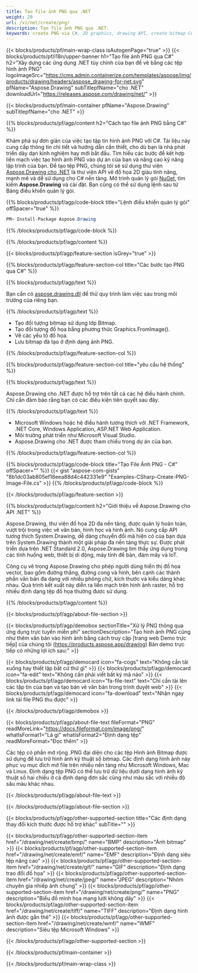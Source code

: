 ```yaml
---
title: Tạo file ảnh PNG qua .NET
weight: 20
url: /vi/net/create/png/
description: Tạo file ảnh PNG qua .NET.
keywords: create PNG via C#, 2D graphics, drawing API, create bitmap C#, Drawing cho .NET, save bitmap, save PNG image, cross-platform 2D graphic library, Bitmap class, vector graphics drawing, draw text, rendering raster images, PNG image file
---
```


{{< blocks/products/pf/main-wrap-class isAutogenPage="true" >}}
{{< blocks/products/pf/i18n/upper-banner h1="Tạo file ảnh PNG qua C#" h2="Xây dựng các ứng dụng .NET tùy chỉnh của bạn để vẽ bằng các tệp hình ảnh PNG" logoImageSrc="https://cms.admin.containerize.com/templates/aspose/img/products/drawing/headers/aspose_drawing-for-net.svg" pfName="Aspose.Drawing" subTitlepfName="cho .NET" downloadUrl="https://releases.aspose.com/drawing/net/" >}}

{{< blocks/products/pf/main-container pfName="Aspose.Drawing" subTitlepfName="cho .NET" >}}


{{% blocks/products/pf/agp/content h2="Cách tạo file ảnh PNG bằng C#" %}}

Khám phá sự đơn giản của việc tạo tập tin hình ảnh PNG với C#. Tài liệu này cung cấp thông tin chi tiết và hướng dẫn cần thiết, cho dù bạn là nhà phát triển dày dạn kinh nghiệm hay mới bắt đầu. Tìm hiểu các bước để kết hợp liền mạch việc tạo hình ảnh PNG vào dự án của bạn và nâng cao kỹ năng lập trình của bạn. Để tạo tệp PNG, chúng tôi sẽ sử dụng thư viện [Aspose.Drawing cho .NET](https://products.aspose.com/drawing/net) là thư viện API vẽ đồ họa 2D giàu tính năng, mạnh mẽ và dễ sử dụng cho C# nền tảng. Mở trình quản lý gói [NuGet](https://www.nuget.org/packages/aspose.drawing), tìm kiếm **Aspose.Drawing** và cài đặt. Bạn cũng có thể sử dụng lệnh sau từ Bảng điều khiển quản lý gói.

{{% blocks/products/pf/agp/code-block title="Lệnh điều khiển quản lý gói" offSpacer="true" %}}
```cs
PM> Install-Package Aspose.Drawing
```
{{% /blocks/products/pf/agp/code-block %}}

{{% /blocks/products/pf/agp/content %}}


{{< blocks/products/pf/agp/feature-section isGrey="true" >}}

{{% blocks/products/pf/agp/feature-section-col title="Các bước tạo PNG qua C#" %}}

{{% blocks/products/pf/agp/text %}}

Bạn cần có [aspose.drawing.dll](https://downloads.aspose.com/drawing/net) để thử quy trình làm việc sau trong môi trường của riêng bạn.

{{% /blocks/products/pf/agp/text %}}

+ Tạo đối tượng bitmap sử dụng lớp Bitmap.
+ Tạo đối tượng đồ họa bằng phương thức Graphics.FromImage().
+ Vẽ các yếu tố đồ họa.
+ Lưu bitmap đã tạo ở định dạng ảnh PNG.

{{% /blocks/products/pf/agp/feature-section-col %}}

{{% blocks/products/pf/agp/feature-section-col title="yêu cầu hệ thống" %}}

{{% blocks/products/pf/agp/text %}}

Aspose.Drawing cho .NET được hỗ trợ trên tất cả các hệ điều hành chính. Chỉ cần đảm bảo rằng bạn có các điều kiện tiên quyết sau đây.

{{% /blocks/products/pf/agp/text %}}

- Microsoft Windows hoặc hệ điều hành tương thích với .NET Framework, .NET Core, Windows Application, ASP.NET Web Application.
- Môi trường phát triển như Microsoft Visual Studio.
- Aspose.Drawing cho .NET được tham chiếu trong dự án của bạn.

{{% /blocks/products/pf/agp/feature-section-col %}}

{{% blocks/products/pf/agp/code-block title="Tạo File Ảnh PNG - C#" offSpacer="" %}}
{{< gist "aspose-com-gists" "8b1dc03ab805ef18eea88d4c442331e9" "Examples-CSharp-Create-PNG-Image-File.cs" >}}
{{% /blocks/products/pf/agp/code-block %}}

{{< /blocks/products/pf/agp/feature-section >}}


<!-- aboutfile Starts -->

{{% blocks/products/pf/agp/content h2="Giới thiệu về Aspose.Drawing cho API .NET" %}}

Aspose.Drawing, thư viện đồ họa 2D đa nền tảng, được quản lý hoàn toàn, vượt trội trong việc vẽ văn bản, hình học và hình ảnh. Nó cung cấp API tương thích System.Drawing, dễ dàng chuyển đổi mã hiện có của bạn dựa trên System.Drawing thành một giải pháp đa nền tảng thực sự. Được phát triển dựa trên .NET Standard 2.0, Aspose.Drawing tìm thấy ứng dụng trong các tình huống web, thiết bị di động, máy tính để bàn, đám mây và IoT.

Công cụ vẽ trong Aspose.Drawing cho phép người dùng hiển thị đồ họa vector, bao gồm đường thẳng, đường cong và hình, bên cạnh các thành phần văn bản đa dạng với nhiều phông chữ, kích thước và kiểu dáng khác nhau. Quá trình kết xuất này diễn ra liền mạch trên hình ảnh raster, hỗ trợ nhiều định dạng tệp đồ họa thường được sử dụng.

{{% /blocks/products/pf/agp/content %}}


{{< blocks/products/pf/agp/about-file-section >}}

{{< blocks/products/pf/agp/demobox sectionTitle="Xử lý PNG thông qua ứng dụng trực tuyến miễn phí" sectionDescription="Tạo hình ảnh PNG cũng như thêm văn bản vào hình ảnh bằng cách truy cập [trang web Demo trực tiếp] của chúng tôi (https://products.aspose.app/drawing) Bản demo trực tiếp có những lợi ích sau:" >}}

{{< blocks/products/pf/agp/democard icon="fa-cogs" text="Không cần tải xuống hay thiết lập bất cứ thứ gì" >}}
{{< blocks/products/pf/agp/democard icon="fa-edit" text="Không cần phải viết bất kỳ mã nào" >}}
{{< blocks/products/pf/agp/democard icon="fa-file-text" text="Chỉ cần tải lên các tập tin của bạn và tạo bản vẽ văn bản trong trình duyệt web" >}}
{{< blocks/products/pf/agp/democard icon="fa-download" text="Nhận ngay link tải file PNG thu được" >}}

{{< /blocks/products/pf/agp/demobox >}}

{{< blocks/products/pf/agp/about-file-text fileFormat="PNG" readMoreLink="https://docs.fileformat.com/image/png/" whatIsFormat1="Là gì" whatIsFormat2="Định dạng tệp" readMoreFormat="Đọc thêm" >}}

Các tệp có phần mở rộng .PNG đại diện cho các tệp Hình ảnh Bitmap được sử dụng để lưu trữ hình ảnh kỹ thuật số bitmap. Các định dạng hình ảnh này phục vụ mục đích mở file trên nhiều nền tảng như Microsoft Windows, Mac và Linux. Định dạng tệp PNG có thể lưu trữ dữ liệu dưới dạng hình ảnh kỹ thuật số hai chiều ở cả định dạng đơn sắc cũng như màu sắc với nhiều độ sâu màu khác nhau.

{{< /blocks/products/pf/agp/about-file-text >}}

{{< /blocks/products/pf/agp/about-file-section >}}

<!-- aboutfile Ends -->


{{< blocks/products/pf/agp/other-supported-section title="Các định dạng thay đổi kích thước được hỗ trợ khác" subTitle="" >}}

{{< blocks/products/pf/agp/other-supported-section-item href="/drawing/net/create/bmp/" name="BMP" description="Ảnh bitmap" >}}
{{< blocks/products/pf/agp/other-supported-section-item href="/drawing/net/create/emf/" name="EMF" description="Định dạng siêu tệp nâng cao" >}}
{{< blocks/products/pf/agp/other-supported-section-item href="/drawing/net/create/gif/" name="GIF" description="Định dạng trao đổi đồ họa" >}}
{{< blocks/products/pf/agp/other-supported-section-item href="/drawing/net/create/jpeg/" name="JPEG" description="Nhóm chuyên gia nhiếp ảnh chung" >}}
{{< blocks/products/pf/agp/other-supported-section-item href="/drawing/net/create/png/" name="PNG" description="Biểu đồ minh họa mạng lưới không dây" >}}
{{< blocks/products/pf/agp/other-supported-section-item href="/drawing/net/create/tiff/" name="TIFF" description="Định dạng hình ảnh được gắn thẻ" >}}
{{< blocks/products/pf/agp/other-supported-section-item href="/drawing/net/create/wmf/" name="WMF" description="Siêu tệp Microsoft Windows" >}}


{{< /blocks/products/pf/agp/other-supported-section >}}

{{< /blocks/products/pf/main-container >}}

{{< /blocks/products/pf/main-wrap-class >}}
